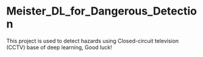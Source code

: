 # Meister_DL_for_Dangerous_Detection
This project is used to detect hazards using Closed-circuit television (CCTV) base of deep learning, Good luck!
